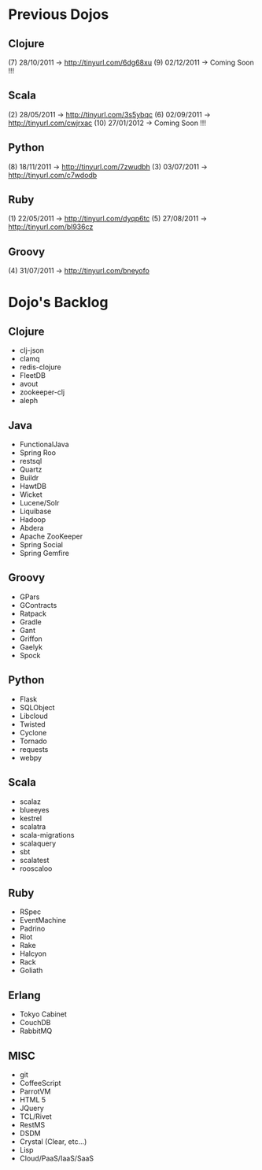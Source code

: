 Previous Dojos
==============

## Clojure

(7)  28/10/2011 -> http://tinyurl.com/6dg68xu
(9)  02/12/2011 -> Coming Soon !!!

## Scala

(2)  28/05/2011 -> http://tinyurl.com/3s5ybqc
(6)  02/09/2011 -> http://tinyurl.com/cwjrxac
(10) 27/01/2012 -> Coming Soon !!!

## Python

(8)  18/11/2011 -> http://tinyurl.com/7zwudbh
(3)  03/07/2011 -> http://tinyurl.com/c7wdodb

## Ruby

(1)  22/05/2011 -> http://tinyurl.com/dyqp6tc
(5)  27/08/2011 -> http://tinyurl.com/bl936cz

## Groovy

(4)  31/07/2011 -> http://tinyurl.com/bneyofo

Dojo's Backlog
==============

## Clojure
* clj-json
* clamq 
* redis-clojure
* FleetDB 
* avout
* zookeeper-clj
* aleph

## Java
* FunctionalJava
* Spring Roo
* restsql
* Quartz
* Buildr
* HawtDB
* Wicket
* Lucene/Solr
* Liquibase
* Hadoop
* Abdera
* Apache ZooKeeper
* Spring Social
* Spring Gemfire

## Groovy
* GPars
* GContracts
* Ratpack
* Gradle
* Gant
* Griffon 
* Gaelyk
* Spock

## Python
* Flask
* SQLObject
* Libcloud
* Twisted
* Cyclone
* Tornado
* requests
* webpy

## Scala
* scalaz
* blueeyes
* kestrel
* scalatra
* scala-migrations
* scalaquery
* sbt
* scalatest
* rooscaloo

## Ruby
* RSpec
* EventMachine
* Padrino
* Riot
* Rake
* Halcyon
* Rack
* Goliath

## Erlang
* Tokyo Cabinet
* CouchDB
* RabbitMQ

## MISC
* git
* CoffeeScript
* ParrotVM
* HTML 5
* JQuery
* TCL/Rivet
* RestMS
* DSDM
* Crystal (Clear, etc...)
* Lisp
* Cloud/PaaS/IaaS/SaaS
